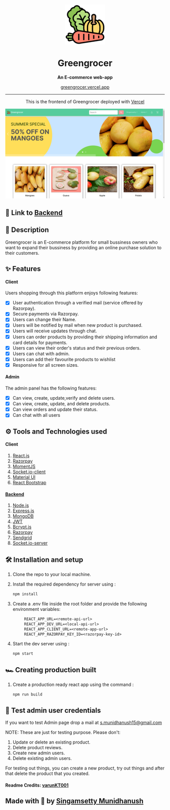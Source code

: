 <p align='center'>
<img src='./src/assets/brand.svg'  width='25%'> 
</p>
<h1 align='center'> Greengrocer</h1>
<p align='center'>
<b>An E-commerce  web-app</b>
</p>
<p align='center'>
<a href='https://greengrocer.vercel.app' target='_blank'>greengrocer.vercel.app</a>
</p>

---

<p align='center'>
This is the frontend of Greengrocer deployed with
<a href='https://vercel.com/' target='_blank'>Vercel</a>
</p>

<p align='center'>
<img src='./src/assets/greengrocer.png'>
</p>

## 🚀 Link to [Backend](https://github.com/Dhanush1509/greengrocer-api)

## 🧾 Description

Greengrocer is an E-commerce platform for small bussiness owners who want to expand their bussiness by providing an online purchase solution to their customers.

## ✨ Features

#### Client

Users shopping through this platform enjoys following features:

- [x] User authentication through a verified mail (service offered by Razorpay).
- [x] Secure payments via Razorpay.
- [x] Users can change their Name.
- [x] Users will be notified by mail when new product is purchased.
- [x] Users will receive updates through chat.
- [x] Users can order products by providing their shipping information and card details for payments.
- [x] Users can view their order's status and their previous orders.
- [x] Users can chat with admin.
- [x] Users can add their favourite products to wishlist
- [x] Responsive for all screen sizes.

#### Admin

The admin panel has the following features:

- [x] Can view, create, update,verify and delete users.
- [x] Can view, create, update, and delete products.
- [x] Can view orders and update their status.
- [x] Can chat with all users

## ⚙ Tools and Technologies used

#### Client

1. [React.js](https://reactjs.org/)
2. [Razorpay](https://razorpay.com/)
3. [MomentJS](https://momentjs.com/)
4. [Socket.io-client](https://socket.io/)
5. [Material UI](https://v4.mui.com/)
6. [React Bootstrap](https://react-bootstrap.github.io/)

#### [Backend](https://github.com/Dhanush1509/greengrocer-api)

1. [Node.js](https://nodejs.org/en/)
2. [Express.js](https://expressjs.com/)
3. [MongoDB](https://www.mongodb.com/)
4. [JWT](https://jwt.io/)
5. [Bcrypt.js](https://github.com/dcodeIO/bcrypt.js)
6. [Razorpay](https://razorpay.com/)
7. [Sendgrid](https://sendgrid.com/)
8. [Socket.io-server](https://socket.io/)

## 🛠 Installation and setup

1. Clone the repo to your local machine.
2. Install the required dependency for server using :

   ```javascript
   npm install
   ```

3. Create a .env file inside the root folder and provide the following environment variables:

   ```env
        REACT_APP_URL=<remote-api-url>
        REACT_APP_DEV_URL=<local-api-url>
        REACT_APP_CLIENT_URL=<remote-app-url>
        REACT_APP_RAZORPAY_KEY_ID=<razorpay-key-id>
   ```

4. Start the dev server using :

   ```javascript
   npm start
   ```

## 🏎 Creating production built

1. Create a production ready react app using the command :

   ```javascript
   npm run build
   ```

## 🤝 Test admin user credentials

If you want to test Admin page drop a mail at <a href="mailto:s.munidhanush15@gmail.com" target="_blank">s.munidhanush15@gmail.com</a>

NOTE: These are just for testing purpose. Please don't:

1. Update or delete an existing product.
2. Delete product reviews.
3. Create new admin users.
4. Delete existing admin users.

For testing out things, you can create a new product, try out things and after that delete the product that you created.

#### Readme Credits: <a href="https://github.com/varunKT001">varunKT001</a>

## Made with 💖 by <a href="https://github.com/Dhanush1509">Singamsetty Munidhanush</a>
